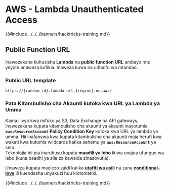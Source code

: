 # AWS - Lambda Unauthenticated Access

{{#include ../../../banners/hacktricks-training.md}}

## Public Function URL

Inawezekana kuhusisha **Lambda** na **public function URL** ambayo mtu yeyote anaweza kufikia. Inaweza kuwa na udhaifu wa mtandao.

### Public URL template
```
https://{random_id}.lambda-url.{region}.on.aws/
```
### Pata Kitambulisho cha Akaunti kutoka kwa URL ya Lambda ya Umma

Kama ilivyo kwa mifuko ya S3, Data Exchange na API gateways, inawezekana kupata kitambulisho cha akaunti ya akaunti inayotumia **`aws:ResourceAccount`** **Policy Condition Key** kutoka kwa URL ya lambda ya umma. Hii inafanywa kwa kupata kitambulisho cha akaunti moja herufi kwa wakati kwa kutumia wildcards katika sehemu ya **`aws:ResourceAccount`** ya sera.\
Teknolojia hii pia inaruhusu kupata **maadili ya lebo** ikiwa unajua ufunguo wa lebo (kuna baadhi ya zile za kawaida zinazovutia).

Unaweza kupata maelezo zaidi katika [**utafiti wa asili**](https://blog.plerion.com/conditional-love-for-aws-metadata-enumeration/) na zana [**conditional-love**](https://github.com/plerionhq/conditional-love/) ili kuendesha unyakuzi huu kiotomatiki.

{{#include ../../../banners/hacktricks-training.md}}
